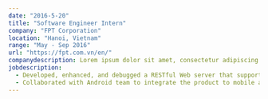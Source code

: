 ```yaml
---
date: "2016-5-20"
title: "Software Engineer Intern"
company: "FPT Corporation"
location: "Hanoi, Vietnam"
range: "May - Sep 2016"
url: "https://fpt.com.vn/en/"
companydescription: Lorem ipsum dolor sit amet, consectetur adipiscing elit, sed do eiusmod tempor incididunt ut labore et dolore magna aliqua. Pretium lectus quam id leo in vitae turpis massa. Faucibus pulvinar elementum integer enim neque volutpat ac tincidunt vitae. Fermentum dui faucibus in ornare. Ornare aenean euismod elementum nisi quis eleifend. Sed adipiscing diam donec adipiscing tristique risus nec feugiat in. Arcu dui vivamus arcu felis bibendum ut tristique. Facilisi cras fermentum odio eu. Orci sagittis eu volutpat odio facilisis mauris. Imperdiet proin fermentum leo vel.
jobdescription:
  - Developed, enhanced, and debugged a RESTful Web server that supports more than 5000 users to search nearby markets, food courts and convenience stores using Java and Spring Core.
  - Collaborated with Android team to integrate the product to mobile application using software tools such as Google Maps Platform.
---
```

